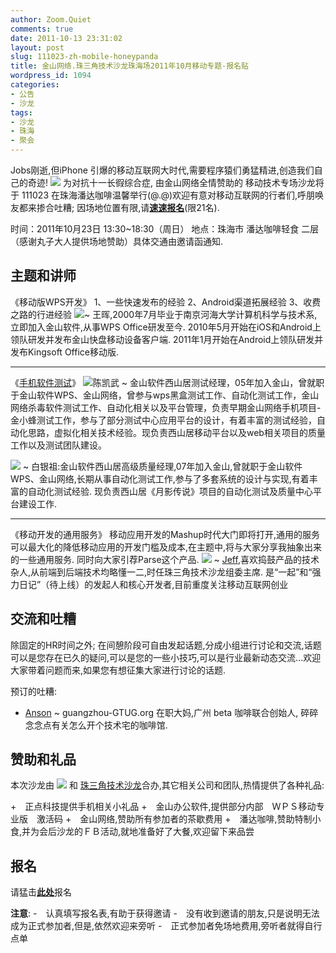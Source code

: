 ```yaml
---
author: Zoom.Quiet
comments: true
date: 2011-10-13 23:31:02
layout: post
slug: 111023-zh-mobile-honeypanda
title: 金山网络.珠三角技术沙龙珠海场2011年10月移动专题-报名贴
wordpress_id: 1094
categories:
- 公告
- 沙龙
tags:
- 沙龙
- 珠海
- 聚会
---
```


Jobs刚逝,但iPhone 引爆的移动互联网大时代,需要程序猿们勇猛精进,创造我们自己的奇迹!
[![](http://techparty.org/wp-content/uploads/2011/10/replaceface-steve-jobs-266x300.jpg)](http://techparty.org/wp-content/uploads/2011/10/replaceface-steve-jobs.jpg)
为对抗十一长徦综合症, 由金山网络全情赞助的 移动技术专场沙龙将于 111023 在珠海潘达咖啡温馨举行(@.@)欢迎有意对移动互联网的行者们,呼朋唤友都来掺合吐糟;
因场地位置有限,请[**速速报名**](http://f.jeffkit.info/techparty/techparty111023zh/)(限21名).

时间：2011年10月23日 13:30~18:30（周日）
地点：珠海市 潘达咖啡轻食 二层
（感谢丸子大人提供场地赞助）具体交通由邀请函通知.


## 主题和讲师


《移动版WPS开发》
1、一些快速发布的经验
2、Android渠道拓展经验
3、收费之路的行进经验
[![](http://techparty.org/wp-content/uploads/2011/10/wanghui-R0028476-300x197.jpg)](http://techparty.org/wp-content/uploads/2011/10/wanghui-R0028476.jpg)~ 王晖,2000年7月毕业于南京河海大学计算机科学与技术系,立即加入金山软件,从事WPS Office研发至今. 2010年5月开始在iOS和Android上领队研发并发布金山快盘移动设备客户端. 2011年1月开始在Android上领队研发并发布Kingsoft Office移动版.



* * *



《[手机软件测试](http://www.slideshare.net/Zoom.Quiet/110929-kn)》
[![](http://techparty.org/wp-content/uploads/2011/10/陈凯武-头像.jpg)](http://techparty.org/wp-content/uploads/2011/10/陈凯武-头像.jpg)陈凯武 ~ 金山软件西山居测试经理，05年加入金山，曾就职于金山软件WPS、金山网络，曾参与wps黑盒测试工作、自动化测试工作，金山网络杀毒软件测试工作、自动化相关以及平台管理，负责早期金山网络手机项目-金小蜂测试工作，参与了部分测试中心应用平台的设计，有着丰富的测试经验，自动化思路，虚拟化相关技术经验。现负责西山居移动平台以及web相关项目的质量工作以及测试团队建设。

[![](http://techparty.org/wp-content/uploads/2011/10/白银祖-head-150x150.jpg)](http://techparty.org/wp-content/uploads/2011/10/白银祖-head.jpg) ~ 白银祖:金山软件西山居高级质量经理,07年加入金山,曾就职于金山软件WPS、金山网络,长期从事自动化测试工作,参与了多套系统的设计与实现,有着丰富的自动化测试经验. 现负责西山居《月影传说》项目的自动化测试及质量中心平台建设工作.



* * *



《移动开发的通用服务》
移动应用开发的Mashup时代大门即将打开,通用的服务可以最大化的降低移动应用的开发门槛及成本,在主题中,将与大家分享我抽象出来的一些通用服务.
同时向大家引荐Parse这个产品.
[![](http://techparty.org/wp-content/uploads/2011/10/jeff_avatar-300x199.jpg)](http://techparty.org/wp-content/uploads/2011/10/jeff_avatar.jpg) ~ [Jeff](http://www.jeffkit.info/about/),喜欢捣鼓产品的技术杂人,从前端到后端技术均略懂一二,时任珠三角技术沙龙组委主席. 是“一起”和“强力日记”（待上线）的发起人和核心开发者,目前重度关注移动互联网创业


## 交流和吐糟


除固定的HR时间之外; 在间憩阶段可自由发起话题,分成小组进行讨论和交流,话题可以是您存在已久的疑问,可以是您的一些小技巧,可以是行业最新动态交流...欢迎大家带着问题而来,如果您有想征集大家进行讨论的话题.

预订的吐糟:
+ [Anson](http://guangzhou-gtug.org/?page_id=6) ~ guangzhou-GTUG.org 在职大妈,广州 beta 咖啡联合创始人, 碎碎念念点有关怎么开个技术宅的咖啡馆.


## 赞助和礼品


本次沙龙由 [![](http://techparty.org/wp-content/uploads/2011/10/金山网络Logo-右文-h90.png)](http://www.ijinshan.com/) 和 [珠三角技术沙龙](/about/)合办,其它相关公司和团队,热情提供了各种礼品:

+　正点科技提供手机相关小礼品
+　金山办公软件,提供部分内部　ＷＰＳ移动专业版　激活码
+　金山网络,赞助所有参加者的茶歇费用
+　潘达咖啡,赞助特制小食,并为会后沙龙的ＦＢ活动,就地准备好了大餐,欢迎留下来品尝


## 报名


请猛击[**此处**](http://f.jeffkit.info/techparty/techparty111023zh/)报名

**注意**:
-　认真填写报名表,有助于获得邀请
-　没有收到邀请的朋友,只是说明无法成为正式参加者,但是,依然欢迎来旁听
-　正式参加者免场地费用,旁听者就得自行点单
